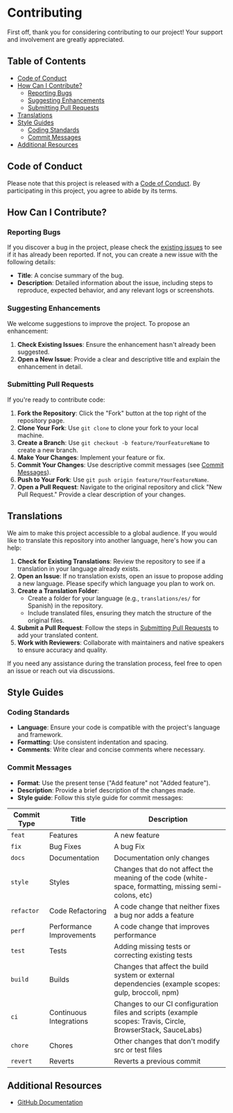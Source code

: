 # Contributing 

First off, thank you for considering contributing to our project! Your support and involvement are greatly appreciated.

## Table of Contents

- [Code of Conduct](#code-of-conduct)
- [How Can I Contribute?](#how-can-i-contribute)
  - [Reporting Bugs](#reporting-bugs)
  - [Suggesting Enhancements](#suggesting-enhancements)
  - [Submitting Pull Requests](#submitting-pull-requests)
- [Translations](#Translations)
- [Style Guides](#style-guides)
  - [Coding Standards](#coding-standards)
  - [Commit Messages](#commit-messages)
- [Additional Resources](#additional-resources)

## Code of Conduct

Please note that this project is released with a [Code of Conduct](CODE_OF_CONDUCT.md). By participating in this project, you agree to abide by its terms.

## How Can I Contribute?

### Reporting Bugs

If you discover a bug in the project, please check the [existing issues](https://github.com/jvicg/pactester/issues) to see if it has already been reported. If not, you can create a new issue with the following details:

- **Title**: A concise summary of the bug.
- **Description**: Detailed information about the issue, including steps to reproduce, expected behavior, and any relevant logs or screenshots.

### Suggesting Enhancements

We welcome suggestions to improve the project. To propose an enhancement:

1. **Check Existing Issues**: Ensure the enhancement hasn't already been suggested.
2. **Open a New Issue**: Provide a clear and descriptive title and explain the enhancement in detail.

### Submitting Pull Requests

If you're ready to contribute code:

1. **Fork the Repository**: Click the "Fork" button at the top right of the repository page.
2. **Clone Your Fork**: Use `git clone` to clone your fork to your local machine.
3. **Create a Branch**: Use `git checkout -b feature/YourFeatureName` to create a new branch.
4. **Make Your Changes**: Implement your feature or fix.
5. **Commit Your Changes**: Use descriptive commit messages (see [Commit Messages](#commit-messages)).
6. **Push to Your Fork**: Use `git push origin feature/YourFeatureName`.
7. **Open a Pull Request**: Navigate to the original repository and click "New Pull Request." Provide a clear description of your changes.

## Translations

We aim to make this project accessible to a global audience. If you would like to translate this repository into another language, here's how you can help:

1. **Check for Existing Translations**: Review the repository to see if a translation in your language already exists.
2. **Open an Issue**: If no translation exists, open an issue to propose adding a new language. Please specify which language you plan to work on.
3. **Create a Translation Folder**: 
   - Create a folder for your language (e.g., `translations/es/` for Spanish) in the repository.
   - Include translated files, ensuring they match the structure of the original files.
4. **Submit a Pull Request**: Follow the steps in [Submitting Pull Requests](#submitting-pull-requests) to add your translated content.
5. **Work with Reviewers**: Collaborate with maintainers and native speakers to ensure accuracy and quality.

If you need any assistance during the translation process, feel free to open an issue or reach out via discussions.


## Style Guides

### Coding Standards

- **Language**: Ensure your code is compatible with the project's language and framework.
- **Formatting**: Use consistent indentation and spacing.
- **Comments**: Write clear and concise comments where necessary.

### Commit Messages

- **Format**: Use the present tense ("Add feature" not "Added feature").
- **Description**: Provide a brief description of the changes made.
- **Style guide**: Follow this style guide for commit messages:

| Commit Type | Title                    | Description                                                                                                 | 
| ----------- | ------------------------ | ----------------------------------------------------------------------------------------------------------- |
| `feat`      | Features                 | A new feature                                                                                               |
| `fix`       | Bug Fixes                | A bug Fix                                                                                                   |
| `docs`      | Documentation            | Documentation only changes                                                                                  |
| `style`     | Styles                   | Changes that do not affect the meaning of the code (white-space, formatting, missing semi-colons, etc)      |
| `refactor`  | Code Refactoring         | A code change that neither fixes a bug nor adds a feature                                                   |
| `perf`      | Performance Improvements | A code change that improves performance                                                                     |
| `test`      | Tests                    | Adding missing tests or correcting existing tests                                                           |
| `build`     | Builds                   | Changes that affect the build system or external dependencies (example scopes: gulp, broccoli, npm)         |
| `ci`        | Continuous Integrations  | Changes to our CI configuration files and scripts (example scopes: Travis, Circle, BrowserStack, SauceLabs) |
| `chore`     | Chores                   | Other changes that don't modify src or test files                                                           |
| `revert`    | Reverts                  | Reverts a previous commit                                                                                   |

## Additional Resources

- [GitHub Documentation](https://docs.github.com/)
